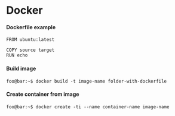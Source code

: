 # Docker

#### Dockerfile example
```docker
FROM ubuntu:latest

COPY source target
RUN echo
```

#### Build image
```console
foo@bar:~$ docker build -t image-name folder-with-dockerfile
```

#### Create container from image
```console
foo@bar:~$ docker create -ti --name container-name image-name
```